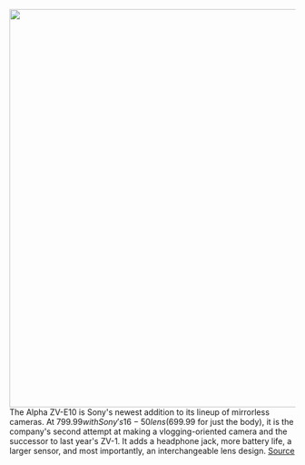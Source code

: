 <img src='https://cdn.vox-cdn.com/thumbor/fsgDk2wrkxDqwJyRfRfXM5mBkxw=/0x0:2040x1360/1200x800/filters:focal(857x517:1183x843)/cdn.vox-cdn.com/uploads/chorus_image/image/69959474/bfarsace_290921_4781_01980.0.jpg' width='700px' /><br/>
The Alpha ZV-E10 is Sony's newest addition to its lineup of mirrorless cameras. At $799.99 with Sony's 16-50 lens ($699.99 for just the body), it is the company's second attempt at making a vlogging-oriented camera and the successor to last year's ZV-1. It adds a headphone jack, more battery life, a larger sensor, and most importantly, an interchangeable lens design.
<a href='https://www.theverge.com/22702421/sony-alpha-zv-e10-review-vlogging-camera-test-price-specs'> Source <a/>